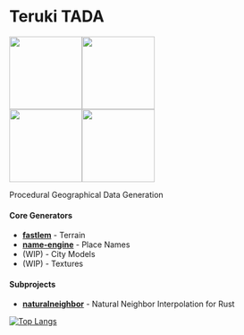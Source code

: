 
# Teruki TADA 

<img src="https://github.com/TadaTeruki/TadaTeruki/assets/69315285/f4d2f02e-8ced-48ba-8c7a-b0bb45fbfd1d" height="130px"></img><img src="https://github.com/TadaTeruki/TadaTeruki/assets/69315285/848356d4-7a58-4342-8763-5190450f15d0" height="130px"></img><br>
<img src="https://github.com/TadaTeruki/TadaTeruki/assets/69315285/747f7e95-2125-4ff3-b36f-2f9a2fa77c65" height="130px"></img><img src="https://github.com/TadaTeruki/TadaTeruki/assets/69315285/00b67987-e5a5-4198-b89f-25bbe017d63a" height="130px"></img>

Procedural Geographical Data Generation

#### Core Generators
- [**fastlem**](https://github.com/TadaTeruki/fastlem) - Terrain
- [**name-engine**](https://github.com/TadaTeruki/name-engine) - Place Names
- (WIP) - City Models
- (WIP) - Textures

#### Subprojects
- [**naturalneighbor**](https://github.com/TadaTeruki/naturalneighbor) - Natural Neighbor Interpolation for Rust

[![Top Langs](https://github-readme-stats.vercel.app/api/top-langs/?username=TadaTeruki&layout=compact&hide=html&hide_title=true)](https://github.com/anuraghazra/github-readme-stats)
